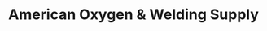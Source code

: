 ---
title: "American Oxygen & Welding Supply"
url: /roswell/american-oxygen-und-welding-supply/
shop: Baustoffe
---
